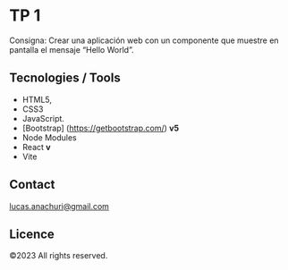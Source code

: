 # TP 1

Consigna: Crear una aplicación web con un componente que muestre en pantalla el mensaje “Hello World”.

## Tecnologies / Tools

- HTML5,
- CSS3
- JavaScript.
- [Bootstrap] (https://getbootstrap.com/) **v5**
- Node Modules
- React **v**
- Vite

## Contact

lucas.anachuri@gmail.com

## Licence

©️2023 <Lucas Anachuri> All rights reserved.
